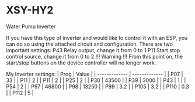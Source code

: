 # XSY-HY2
Water Pump Inverter

If you have this type of inverter and would like to control it with an ESP, you can do so using the attached circuit and configuration. 
There are two important settings: 
P43 Relay output, change it from 0 to 1
P11 Start stop control source, change it from 0 to 2 !!! Warning !!! From this point on, the start/stop buttons on the device controller will no longer work.

My Inverter settings:
| Prog  | Value |
| ------------- | ------------- |
| P07  | 33  |
| P11  | 2  |
| P11  | 2  |
| P25  | 2  |
| P30  | 43500  |
| P39  | 3000  |
| P43  | 1  |
| P54  | 2  |
| P97  | 46800  |
| P98  | 13250  |
| P99  | 3.2  |
| P105  | 3.2  |
| P110  | 0.3  |
| P112  | 5  |
